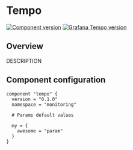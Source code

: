 # Tempo

[![Component version](https://img.shields.io/badge/dynamic/yaml?color=blue&label=component+version&query=$.entries.tempo[0].version&url=https%3A%2F%2Fcharts.mikamai.com%2Fkaravel%2Findex.yaml&style=for-the-badge)](./tempo.md)
[![Grafana Tempo version](https://img.shields.io/badge/dynamic/yaml?color=blue&label=grafana+tempo+version&query=$.entries.tempo[0].appVersion&url=https%3A%2F%2Fcharts.mikamai.com%2Fkaravel%2Findex.yaml&style=for-the-badge)](https://example.com)

## Overview

DESCRIPTION

## Component configuration

```hcl
component "tempo" {
  version = "0.1.0"
  namespace = "monitoring"

  # Params default values
  
  my = {
    awesome = "param"
  }
}
```
